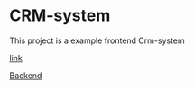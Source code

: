 # CRM-system

This project is a example frontend Crm-system

[link](https://crm-frontend-three.vercel.app/)

[Backend](https://github.com/Pochemuzamenya/spring_web_api)
